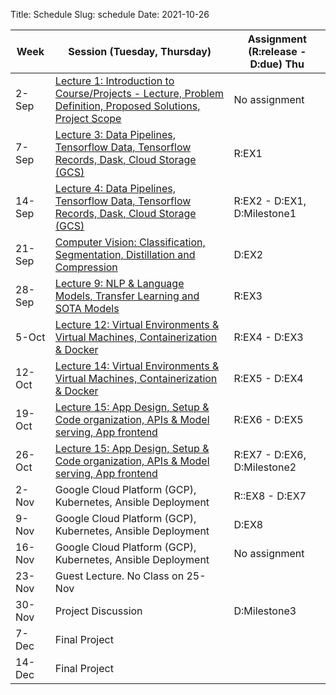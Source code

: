 Title: Schedule
Slug: schedule
Date: 2021-10-26


|Week|Session (Tuesday, Thursday)|Assignment (R:release - D:due) Thu|
|-----|-----|-----|
|2-Sep|[Lecture 1: Introduction to Course/Projects - Lecture, Problem Definition, Proposed Solutions, Project Scope]({filename}/lectures/lecture1/index.md)|No assignment|
|7-Sep|[Lecture 3: Data Pipelines, Tensorflow Data, Tensorflow Records, Dask, Cloud Storage (GCS)]({filename}/lectures/lecture2/index.md)|R:EX1 |
|14-Sep|[Lecture 4: Data Pipelines, Tensorflow Data, Tensorflow Records, Dask, Cloud Storage (GCS)]({filename}/lectures/lecture3/index.md)|R:EX2 - D:EX1, D:Milestone1 |
|21-Sep|[Computer Vision: Classification, Segmentation, Distillation and Compression]({filename}/lectures/lecture4/index.md)|D:EX2|
|28-Sep|[Lecture 9: NLP & Language Models, Transfer Learning and SOTA Models]({filename}/lectures/lecture5/index.md)|R:EX3|
|5-Oct|[Lecture 12: Virtual Environments & Virtual Machines, Containerization & Docker]({filename}/lectures/lecture6/index.md)|R:EX4 - D:EX3|
|12-Oct|[Lecture 14: Virtual Environments & Virtual Machines, Containerization & Docker]({filename}/lectures/lecture7/index.md)|R:EX5 - D:EX4|
|19-Oct|[Lecture 15: App Design, Setup & Code organization, APIs & Model serving, App frontend]({filename}/lectures/lecture9/index.md)|R:EX6 - D:EX5|
|26-Oct|[Lecture 15: App Design, Setup & Code organization, APIs & Model serving, App frontend]({filename}/lectures/lecture9/index.md)|R:EX7 - D:EX6, D:Milestone2|
|2-Nov|Google Cloud Platform (GCP), Kubernetes, Ansible Deployment|R::EX8 - D:EX7|
|9-Nov|Google Cloud Platform (GCP), Kubernetes, Ansible Deployment|D:EX8|
|16-Nov|Google Cloud Platform (GCP), Kubernetes, Ansible Deployment|No assignment|
|23-Nov|Guest Lecture.  No Class on 25-Nov||
|30-Nov|Project Discussion|D:Milestone3|
|7-Dec|Final Project||
|14-Dec|Final Project||
